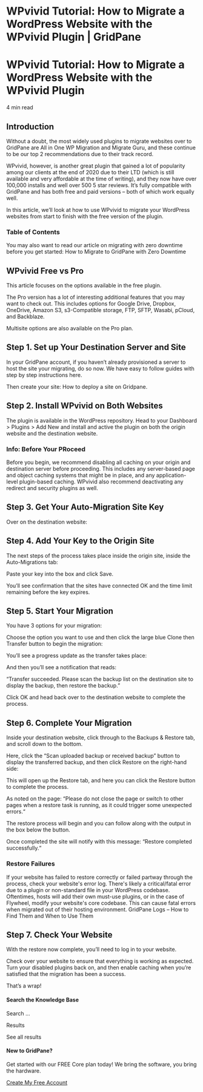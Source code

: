# WPvivid Tutorial: How to Migrate a WordPress Website with the WPvivid Plugin | GridPane

# WPvivid Tutorial: How to Migrate a WordPress Website with the WPvivid Plugin

 

4 min read 

## Introduction

Without a doubt, the most widely used plugins to migrate websites over to GridPane are All in One WP Migration and Migrate Guru, and these continue to be our top 2 recommendations due to their track record.

WPvivid, however, is another great plugin that gained a lot of popularity among our clients at the end of 2020 due to their LTD (which is still available and very affordable at the time of writing), and they now have over 100,000 installs and well over 500 5 star reviews. It’s fully compatible with GridPane and has both free and paid versions – both of which work equally well.

In this article, we’ll look at how to use WPvivid to migrate your WordPress websites from start to finish with the free version of the plugin.

### Table of Contents

You may also want to read our article on migrating with zero downtime before you get started: How to Migrate to GridPane with Zero Downtime

 

## WPvivid Free vs Pro

This article focuses on the options available in the free plugin.

The Pro version has a lot of interesting additional features that you may want to check out. This includes options for Google Drive, Dropbox, OneDrive, Amazon S3, s3-Compatible storage, FTP, SFTP, Wasabi, pCloud, and Backblaze.

Multisite options are also available on the Pro plan.

 

## Step 1. Set up Your Destination Server and Site

In your GridPane account, if you haven’t already provisioned a server to host the site your migrating, do so now. We have easy to follow guides with step by step instructions here.

Then create your site: How to deploy a site on Gridpane.

 

## Step 2. Install WPvivid on Both Websites

The plugin is available in the WordPress repository. Head to your Dashboard > Plugins > Add New and install and active the plugin on both the origin website and the destination website.

 

 

### Info: Before Your PRoceed

Before you begin, we recommend disabling all caching on your origin and destination server before proceeding. This includes any server-based page and object caching systems that might be in place, and any application-level plugin-based caching. WPvivid also recommend deactivating any redirect and security plugins as well.

## Step 3. Get Your Auto-Migration Site Key

Over on the destination website:

[](https://s3.us-east-2.wasabisys.com/gridpanekb/Migrate%20with%20WPvivid/wpvivid-02.png) 

## Step 4. Add Your Key to the Origin Site

The next steps of the process takes place inside the origin site, inside the Auto-Migrations tab:

Paste your key into the box and click Save.

You’ll see confirmation that the sites have connected OK and the time limit remaining before the key expires.

 

## Step 5. Start Your Migration

You have 3 options for your migration:

Choose the option you want to use and then click the large blue Clone then Transfer button to begin the migration:

You’ll see a progress update as the transfer takes place:

And then you’ll see a notification that reads:

“Transfer succeeded. Please scan the backup list on the destination site to display the backup, then restore the backup.”

Click OK and head back over to the destination website to complete the process.

 

## Step 6. Complete Your Migration

Inside your destination website, click through to the Backups & Restore tab, and scroll down to the bottom.

Here, click the “Scan uploaded backup or received backup” button to display the transferred backup, and then click Restore on the right-hand side:

This will open up the Restore tab, and here you can click the Restore button to complete the process.

As noted on the page: “Please do not close the page or switch to other pages when a restore task is running, as it could trigger some unexpected errors.“

The restore process will begin and you can follow along with the output in the box below the button.

Once completed the site will notify with this message: “Restore completed successfully.“

 

 

### Restore Failures

If your website has failed to restore correctly or failed partway through the process, check your website's error log. There's likely a critical/fatal error due to a plugin or non-standard file in your WordPress codebase. Oftentimes, hosts will add their own must-use plugins, or in the case of Flywheel, modify your website's core codebase. This can cause fatal errors when migrated out of their hosting environment.
GridPane Logs – How to Find Them and When to Use Them

## Step 7. Check Your Website

With the restore now complete, you’ll need to log in to your website.

Check over your website to ensure that everything is working as expected. Turn your disabled plugins back on, and then enable caching when you’re satisfied that the migration has been a success.

That’s a wrap!

 

 

#### Search the Knowledge Base

Search ...

 Results

See all results

#### New to GridPane?

Get started with our FREE Core plan today! We bring the software, you bring the hardware.

[Create My Free Account](https://gridpane.com/checkout/?plan=core)

